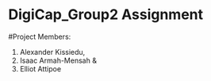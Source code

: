 # DigiCap_Group2 Assignment


#Project Members: 

1. Alexander Kissiedu, 
2. Isaac Armah-Mensah & 
3. Elliot Attipoe
